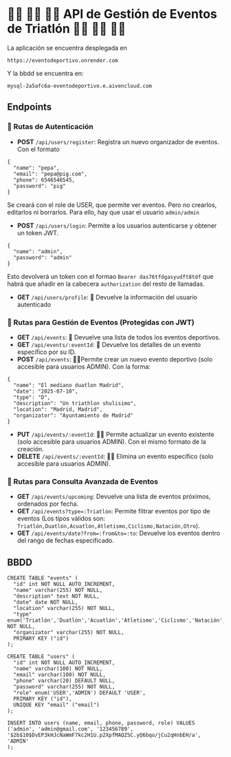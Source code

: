  # 🏊‍♂️ 🚴‍♂️ 🏃‍♂️  API de Gestión de Eventos de Triatlón 🏊‍♂️ 🚴‍♂️ 🏃‍♂️ 


La aplicación se encuentra desplegada en
```
https://eventodeportivo.onrender.com
```

Y la bbdd se encuentra en:
```
mysql-2a5afc6a-eventodeportivo.e.aivencloud.com
```

## Endpoints

### 👥 Rutas de Autenticación

- **POST** `/api/users/register`: Registra un nuevo organizador de eventos. Con el formato
```
{
  "name": "pepa",
  "email": "pepa@pig.com",
  "phone": 6546546545,
  "password": "pig"
}
```
Se creará con el role de USER, que permite ver eventos. Pero no crearlos, editarlos ni borrarlos.
Para ello, hay que usar el usuario ```admin/admin```

- **POST** `/api/users/login`: Permite a los usuarios autenticarse y obtener un token JWT.
```
{
  "name": "admin",
  "password": "admin"
}
```
Esto devolverá un token con el formao ```Bearer das76tfdgasyudft8tdf``` que habrá que añadir en la cabecera ```authorization``` del resto de llamadas.

- **GET** `/api/users/profile`: 🔐 Devuelve la información del usuario autenticado 

### 🏅 Rutas para Gestión de Eventos (Protegidas con JWT)

- **GET** `/api/events`: 🔐 Devuelve una lista de todos los eventos deportivos.
- **GET** `/api/events/:eventId`: 🔐 Devuelve los detalles de un evento específico por su ID.
- **POST** `/api/events`: 🔐🔐Permite crear un nuevo evento deportivo (solo accesible para usuarios ADMIN). Con la forma:
```
{
  "name": "El mediano duatlon Madrid",
  "date": "2025-07-10",
  "type": "D",
  "description": "Un triathlon shulisimo",
  "location": "Madrid, Madrid",
  "organizator": "Ayuntamiento de Madrid"
}
```
- **PUT** `/api/events/:eventId`: 🔐🔐 Permite actualizar un evento existente (solo accesible para usuarios ADMIN). Con el mismo formato de la creación.
- **DELETE** `/api/events/:eventId`: 🔐🔐 Elimina un evento específico (solo accesible para usuarios ADMIN).

### 🔎 Rutas para Consulta Avanzada de Eventos

- **GET** `/api/events/upcoming`: Devuelve una lista de eventos próximos, ordenados por fecha.
- **GET** `/api/events?type=:Triatlón`: Permite filtrar eventos por tipo de eventos (Los tipos válidos son: `Triatlón,Duatlón,Acuatlón,Atletismo,Ciclismo,Natación,Otro`).
- **GET** `/api/events/date?from=:from&to=:to`: Devuelve los eventos dentro del rango de fechas especificado.


## BBDD

```
CREATE TABLE "events" (
  "id" int NOT NULL AUTO_INCREMENT,
  "name" varchar(255) NOT NULL,
  "description" text NOT NULL,
  "date" date NOT NULL,
  "location" varchar(255) NOT NULL,
  "type" enum('Triatlón','Duatlón','Acuatlón','Atletismo','Ciclismo','Natación','Otro') NOT NULL,
  "organizator" varchar(255) NOT NULL,
  PRIMARY KEY ("id")
);

CREATE TABLE "users" (
  "id" int NOT NULL AUTO_INCREMENT,
  "name" varchar(100) NOT NULL,
  "email" varchar(100) NOT NULL,
  "phone" varchar(20) DEFAULT NULL,
  "password" varchar(255) NOT NULL,
  "role" enum('USER','ADMIN') DEFAULT 'USER',
  PRIMARY KEY ("id"),
  UNIQUE KEY "email" ("email")
);

INSERT INTO users (name, email, phone, password, role) VALUES ('admin', 'admin@gmail.com', '123456789', '$2b$10$DvEP3kHJcNaWmF7kc2H1U.p2XpfMAQZSC.yQ6bqo/jCu2qHnbEH/a', 'ADMIN'
);
```